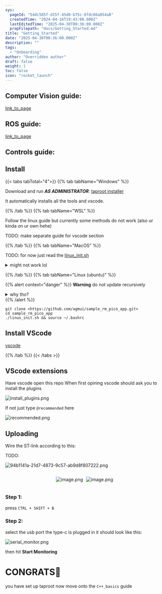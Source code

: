 ```yaml
---
sys:
  pageId: "54dc585f-d15f-45d0-b75c-8fdc66a854a8"
  createdTime: "2024-04-16T19:43:00.000Z"
  lastEditedTime: "2025-04-30T00:36:00.000Z"
  propFilepath: "docs/Getting_Started.md"
title: "Getting_Started"
date: "2025-04-30T00:36:00.000Z"
description: ""
tags:
  - "Onboarding"
author: "Overridden author"
draft: false
weight: 1
toc: false
icon: "rocket_launch"
---
```


## Computer Vision guide:

[link_to_page](86d45bc0-388b-4d26-8848-44f255f73d0e)

## ROS guide:

[link_to_page](3c76c1de-ec8f-46d6-8b0a-294005edc2d5)

## Controls guide:

## Install

{{< tabs tabTotal="4">}}
{{% tab tabName="Windows" %}}

Download and run _**AS ADMINISTRATOR**_: [taproot installer](https://github.com/Thornbots/TeachingFreshies/releases/tag/1.0)

It automatically installs all the tools and vscode.

{{% /tab %}}
{{% tab tabName="WSL" %}}

Follow the linux guide but currently some methods do not work (also ur kinda on ur own hehe)

TODO: make separate guide for vscode section

{{% /tab %}}
{{% tab tabName="MacOS" %}}

TODO: for now just read the [linux_init.sh](https://github.com/agmui/sample_rm_pico_app/blob/main/linux_init.sh)

<details>
<summary>might not work lol</summary>

`brew install libusb pkg-config`

Next install: [vscode](https://code.visualstudio.com/Download)

</details>

{{% /tab %}}
{{% tab tabName="Linux (ubuntu)" %}}

{{% alert context="danger" %}}
**Warning** do not update recursively
<details>
<summary>why tho?</summary>
There are some submodules that may go on for a while (like tinyusb) and I highly
recommend you don't need to get them.
If you want to see what submodules I update just look in `linux_init.sh`
</details>
{{% /alert %}}

```shell
git clone <https://github.com/agmui/sample_rm_pico_app.git>
cd sample_rm_pico_app
./linux_init.sh && source ~/.bashrc
```

## Install VScode

[vscode](https://code.visualstudio.com/Download)

{{% /tab %}}
{{< /tabs >}}

## VScode extensions

Have vscode open this repo
When first opining vscode should ask you to install the plugins

![install_plugins.png](https://prod-files-secure.s3.us-west-2.amazonaws.com/d518164a-d88e-44d1-a4ee-3adb3bd8bce0/89bd30f0-1825-4e77-867b-0a41ce370880/install_plugins.png?X-Amz-Algorithm=AWS4-HMAC-SHA256&X-Amz-Content-Sha256=UNSIGNED-PAYLOAD&X-Amz-Credential=ASIAZI2LB466VP6N2QGK%2F20250514%2Fus-west-2%2Fs3%2Faws4_request&X-Amz-Date=20250514T220110Z&X-Amz-Expires=3600&X-Amz-Security-Token=IQoJb3JpZ2luX2VjEGYaCXVzLXdlc3QtMiJHMEUCIG%2FicaevQtN6wBPbesMX%2BmV6%2Bb1FxAsaBmZDkM3KTnAEAiEAp4z7ggJy7g3pUNKlndMgAYl4Frq%2FCY9fr4uiKveiz44q%2FwMIHxAAGgw2Mzc0MjMxODM4MDUiDDxa3mM23J73ug5DPircAy6z5W0%2F8%2BEbNWU0dw9w3duRMC7Qz8X4d1B804ExMnLfCgSgFp3IE%2FfiDZKHvo6Yj55YGBZ0qcLBayEebo0gqO1rjCYb6VdVpy5gfRx3rMgkyGKZ%2B4yiGi1PVaAqSgivjGvcGB2egDQUKYyU6%2Fx1ANVJ3Z5BdzqNZDEGRdXp2AhEOxSwdQS6%2FA1wP06Q9xNrDuysPixRfBfWwwW%2FcXQwWFtdw1rsIzGE1wJeWdfmipincxErhOvh7%2B%2BRLzQy5%2FpKe3t%2BJiZp3k8%2BQ35ZJzNZz7gQgm5zJbwm%2F9Hgz65v1mmmx4d2onMlCM%2BHtEsUdh7rQrmpCW%2FB%2BB09zSmcxSVK7byHPmAvRXwH9q0pANh15%2FHXLFq3zwrQ9KD84JbktIOR4wUDzjNJltwEnHnR%2BnfHmkaOdBakpi3GGz7%2Ffx2wb7C12J3kGteEvrz1ILYPu16E92vmxmpjodbJxFjIItPWzRfYK1XZgX22sb%2BSYmo9lO4UV9GUZtXj2BiklhJbO2eDk7mlKQikt4g0HGepyl%2BnGO7yXRNuOOvKhaTlXsT0l8NKDjHKCmGYA4yQWsghYwyHORiGuKjY8PEqLw8QQ95idsUsYdrIlom4t7QD%2B9nwz5j5%2FxkutcJFZch%2BEKgKMJehlMEGOqUBj4mTt7EYK9UHvspYkGhGv87yonIMXZDOIS4HI6BETDboORugSKDMHqlU2krqvvgJQiIZ5CMMKi98FgvuIplZSlarmLmpNaHvLw02DVSsp3oTATOE1M9BLK8Y39UOYvS3LxCFZ5O0eQ63MrSRkhfBBiQGzsu7KsvO1MmjLs3bDw%2Fo9kn4huvM8Pbv9n5TkfX%2BHvHAEuGqLhfF9woxcj1t2Yx1uU6z&X-Amz-Signature=86d646695fb03a71dcc63a92eb28ecf3c20cda275ed40526bb3cf711dbd0e0da&X-Amz-SignedHeaders=host&x-id=GetObject)

If not just type `@recommended` here  

![recommended.png](https://prod-files-secure.s3.us-west-2.amazonaws.com/d518164a-d88e-44d1-a4ee-3adb3bd8bce0/61e661e9-5d85-4dfc-be0d-8d2097a5e793/recommended.png?X-Amz-Algorithm=AWS4-HMAC-SHA256&X-Amz-Content-Sha256=UNSIGNED-PAYLOAD&X-Amz-Credential=ASIAZI2LB466VP6N2QGK%2F20250514%2Fus-west-2%2Fs3%2Faws4_request&X-Amz-Date=20250514T220110Z&X-Amz-Expires=3600&X-Amz-Security-Token=IQoJb3JpZ2luX2VjEGYaCXVzLXdlc3QtMiJHMEUCIG%2FicaevQtN6wBPbesMX%2BmV6%2Bb1FxAsaBmZDkM3KTnAEAiEAp4z7ggJy7g3pUNKlndMgAYl4Frq%2FCY9fr4uiKveiz44q%2FwMIHxAAGgw2Mzc0MjMxODM4MDUiDDxa3mM23J73ug5DPircAy6z5W0%2F8%2BEbNWU0dw9w3duRMC7Qz8X4d1B804ExMnLfCgSgFp3IE%2FfiDZKHvo6Yj55YGBZ0qcLBayEebo0gqO1rjCYb6VdVpy5gfRx3rMgkyGKZ%2B4yiGi1PVaAqSgivjGvcGB2egDQUKYyU6%2Fx1ANVJ3Z5BdzqNZDEGRdXp2AhEOxSwdQS6%2FA1wP06Q9xNrDuysPixRfBfWwwW%2FcXQwWFtdw1rsIzGE1wJeWdfmipincxErhOvh7%2B%2BRLzQy5%2FpKe3t%2BJiZp3k8%2BQ35ZJzNZz7gQgm5zJbwm%2F9Hgz65v1mmmx4d2onMlCM%2BHtEsUdh7rQrmpCW%2FB%2BB09zSmcxSVK7byHPmAvRXwH9q0pANh15%2FHXLFq3zwrQ9KD84JbktIOR4wUDzjNJltwEnHnR%2BnfHmkaOdBakpi3GGz7%2Ffx2wb7C12J3kGteEvrz1ILYPu16E92vmxmpjodbJxFjIItPWzRfYK1XZgX22sb%2BSYmo9lO4UV9GUZtXj2BiklhJbO2eDk7mlKQikt4g0HGepyl%2BnGO7yXRNuOOvKhaTlXsT0l8NKDjHKCmGYA4yQWsghYwyHORiGuKjY8PEqLw8QQ95idsUsYdrIlom4t7QD%2B9nwz5j5%2FxkutcJFZch%2BEKgKMJehlMEGOqUBj4mTt7EYK9UHvspYkGhGv87yonIMXZDOIS4HI6BETDboORugSKDMHqlU2krqvvgJQiIZ5CMMKi98FgvuIplZSlarmLmpNaHvLw02DVSsp3oTATOE1M9BLK8Y39UOYvS3LxCFZ5O0eQ63MrSRkhfBBiQGzsu7KsvO1MmjLs3bDw%2Fo9kn4huvM8Pbv9n5TkfX%2BHvHAEuGqLhfF9woxcj1t2Yx1uU6z&X-Amz-Signature=2a800ab88731f1d5febed65521c0978b47e00779a55d69a2528f1f1682b31797&X-Amz-SignedHeaders=host&x-id=GetObject)

## Uploading

Wire the ST-link according to this:

TODO:

![94b1141a-21d7-4873-9c57-ab9d8f807222.png](https://prod-files-secure.s3.us-west-2.amazonaws.com/d518164a-d88e-44d1-a4ee-3adb3bd8bce0/e5fad17d-ab82-4300-9f4c-505ab4b1202c/94b1141a-21d7-4873-9c57-ab9d8f807222.png?X-Amz-Algorithm=AWS4-HMAC-SHA256&X-Amz-Content-Sha256=UNSIGNED-PAYLOAD&X-Amz-Credential=ASIAZI2LB466VP6N2QGK%2F20250514%2Fus-west-2%2Fs3%2Faws4_request&X-Amz-Date=20250514T220110Z&X-Amz-Expires=3600&X-Amz-Security-Token=IQoJb3JpZ2luX2VjEGYaCXVzLXdlc3QtMiJHMEUCIG%2FicaevQtN6wBPbesMX%2BmV6%2Bb1FxAsaBmZDkM3KTnAEAiEAp4z7ggJy7g3pUNKlndMgAYl4Frq%2FCY9fr4uiKveiz44q%2FwMIHxAAGgw2Mzc0MjMxODM4MDUiDDxa3mM23J73ug5DPircAy6z5W0%2F8%2BEbNWU0dw9w3duRMC7Qz8X4d1B804ExMnLfCgSgFp3IE%2FfiDZKHvo6Yj55YGBZ0qcLBayEebo0gqO1rjCYb6VdVpy5gfRx3rMgkyGKZ%2B4yiGi1PVaAqSgivjGvcGB2egDQUKYyU6%2Fx1ANVJ3Z5BdzqNZDEGRdXp2AhEOxSwdQS6%2FA1wP06Q9xNrDuysPixRfBfWwwW%2FcXQwWFtdw1rsIzGE1wJeWdfmipincxErhOvh7%2B%2BRLzQy5%2FpKe3t%2BJiZp3k8%2BQ35ZJzNZz7gQgm5zJbwm%2F9Hgz65v1mmmx4d2onMlCM%2BHtEsUdh7rQrmpCW%2FB%2BB09zSmcxSVK7byHPmAvRXwH9q0pANh15%2FHXLFq3zwrQ9KD84JbktIOR4wUDzjNJltwEnHnR%2BnfHmkaOdBakpi3GGz7%2Ffx2wb7C12J3kGteEvrz1ILYPu16E92vmxmpjodbJxFjIItPWzRfYK1XZgX22sb%2BSYmo9lO4UV9GUZtXj2BiklhJbO2eDk7mlKQikt4g0HGepyl%2BnGO7yXRNuOOvKhaTlXsT0l8NKDjHKCmGYA4yQWsghYwyHORiGuKjY8PEqLw8QQ95idsUsYdrIlom4t7QD%2B9nwz5j5%2FxkutcJFZch%2BEKgKMJehlMEGOqUBj4mTt7EYK9UHvspYkGhGv87yonIMXZDOIS4HI6BETDboORugSKDMHqlU2krqvvgJQiIZ5CMMKi98FgvuIplZSlarmLmpNaHvLw02DVSsp3oTATOE1M9BLK8Y39UOYvS3LxCFZ5O0eQ63MrSRkhfBBiQGzsu7KsvO1MmjLs3bDw%2Fo9kn4huvM8Pbv9n5TkfX%2BHvHAEuGqLhfF9woxcj1t2Yx1uU6z&X-Amz-Signature=4e082ab7715a4162ab5d4dbbc35a459e4028876ec68f14cf76e7b1d6ee9ab090&X-Amz-SignedHeaders=host&x-id=GetObject)

<div style="display: flex;flex-direction: row; column-gap:10px; max-width: 630px;justify-content: center;">
<div>

![image.png](https://prod-files-secure.s3.us-west-2.amazonaws.com/d518164a-d88e-44d1-a4ee-3adb3bd8bce0/210ecb78-1116-4d7b-b9b7-2292f66fa2c2/image.png?X-Amz-Algorithm=AWS4-HMAC-SHA256&X-Amz-Content-Sha256=UNSIGNED-PAYLOAD&X-Amz-Credential=ASIAZI2LB4667KIGS4ZM%2F20250514%2Fus-west-2%2Fs3%2Faws4_request&X-Amz-Date=20250514T220111Z&X-Amz-Expires=3600&X-Amz-Security-Token=IQoJb3JpZ2luX2VjEGYaCXVzLXdlc3QtMiJHMEUCIFfkKC3y0s4vuV%2BsWw7U%2BhWUqlsAtNT%2FWEgJlNDVYTmEAiEAleoG8bUUYRmkt4I6FHG1%2F7nWuoYxAorcZC8BCw7jYbcq%2FwMIHxAAGgw2Mzc0MjMxODM4MDUiDBN4k2IhK5rMghIilyrcA80jQEvYftN7tnH6QBTdFLhvvTkU%2Fn08p5AsHwjB6PdiyyvHymsbpgRhzXYJjB3Zcwp5VGuR79ODYZr5ButThm5RfjlYJYBlwIdn8lkZSUmFOwPvjREomgiH1xt4oA3RyAoqM1qo%2F33nxg8GqU16FKzHoFyvvLmk6QZsCw0Rd%2FLkg97ZmlyXiUpgjXbqSDrDv53VAZYvnmRfz5A%2FBYF5sWfWFt5DjmFrwJZAhWJXGKfuS6njUeJ71dnxgp5%2FY4%2BbO%2Bu0euEguNJzePj8D%2FK8Tl0kgjPt9TaBFdZubMC7c3BT8HuhBHDGFrJX%2BU9XJ6C6NwVRRCwuFJPxQfyIm4cBKVW3zkV66oDwtgv4SsBpvdEhhIlsJx2kKR6nTto4ntdB4xa5GXf4hxT%2ByctVZO%2Fr1rO7iwLCypGMDr%2Bg2AxgAw4uBpH3YfCnT44fn0w%2Bov0pEYmRdGhMonKtejt6PvM1WpAwPYd6f%2BZSwZeqrYgN1ptBDi6OuoSjnYDrg3sFZcAKVQy7GHgegwZvEZmeOAeg0u5NDR6AfKFaIIGVrC29LDSdM3kWw6TPAmEA0ftYzW%2Bg8xBdbyvj8kMQUkIRf6fgSjsa6rhSPbhDuuVK3mqmmI%2BwQKQx9%2Fu7cMtq%2B3kuMMqhlMEGOqUBhza0aAcvhL3g8Aw1C0ETYMtasFqjRE59YES92OIViMSTzbcpUtdkQ1UpywfnMDEjaue%2BykH9auQaZHTlC0Xl4y2yzahGe4ihYDLmznDcMcro%2F4KoQGGVfrWVunrQFxJEdcat2w8i%2B49i6Z6uOQdDzl36pOpIqRhe4dy7Z34IrtfzRjQJb09uD0KcahLhSaU8pBK9Yiwi0vVxme8S2Tiu0qdIbi5h&X-Amz-Signature=b3e1a25d6519105cfc96fa6340f74aa1329dc25ffea862cb7045f36ed997480e&X-Amz-SignedHeaders=host&x-id=GetObject)

</div>
<div>

![image.png](https://prod-files-secure.s3.us-west-2.amazonaws.com/d518164a-d88e-44d1-a4ee-3adb3bd8bce0/33a0fd0f-8ca6-4a86-8e09-26e95ded1fff/image.png?X-Amz-Algorithm=AWS4-HMAC-SHA256&X-Amz-Content-Sha256=UNSIGNED-PAYLOAD&X-Amz-Credential=ASIAZI2LB466ZWPJFPVO%2F20250514%2Fus-west-2%2Fs3%2Faws4_request&X-Amz-Date=20250514T220113Z&X-Amz-Expires=3600&X-Amz-Security-Token=IQoJb3JpZ2luX2VjEGYaCXVzLXdlc3QtMiJHMEUCICdhbK5MSaQ22f5FNlfUBngEyjTqR0YXCVZfCzYYiLqaAiEA6%2Fq87LeuvwvxYHnUFSljCVPwwqg%2B9v0L0SzL3od0DLsq%2FwMIHxAAGgw2Mzc0MjMxODM4MDUiDL6otkczqo%2FBMFRyGSrcA9SHbJdsOpXTDpVH9FlenTp6BP%2FfwoBlSZLN%2F2utv9r%2BtdVaylqIanKBTT1WmS4EGw62CL6TFhQGSoWFKz%2B%2B96W0p7kjiN%2FXZhIa9%2Fq9XH5NkbcEQ5%2BMZLx98MCPxNpfzXVQufp8t29xnrCivEdgib1YLRilql4Ba1x6zhqWNpb4dwpPxVPb5zo%2Bnl2Jmui7%2FXPz567U7P%2FdBnepwpLyPdAs%2BbnpG3buHxvo7RM1LJ4EfxTBKNFN7Gj5lFE1GXZMDU%2FW%2FgbWC5NkJhigQx6v9bUHPzd4pJIwn34LpDkyG5aCq7epjc1r%2ByISaEqw6Yr8EKlXvqcSQA4wtWCKIwnFw0Qv4j9%2FTWfU4hrBDx5oRfACHxecFZxAeJuT6fp60VS9%2B0A8otL8vfcPyhuEsISz0SGlxWruU%2F2yTIwrVq4ynvH1%2BszLLvy3MuBYXOzeFu2l%2BwSgBRc%2Fdzg5PoduaFYZqknjsaO%2BFwuJ4ewS4dlHe1ognzrn%2B3rq4pqZB0LcrR2NETpHokgukJgtVqhOPjHsJ9fJ8uGLw%2BWJFpRRcs%2FTFisFyuxjA%2BOmMdS4S%2BfQzEPCr6TRMbpycveOwDca5yvqCTVK2IY6R762dgOov4UUhXkYzvj1T4MU912KRUZKMJmhlMEGOqUBPUkbmStx%2FpP3ycv4UZ2%2Fvor91FvvoWdU2ZydPf7FLnS6ZUE1WYrFBUNDvNpfzTzfsbIgbEWjLJtr4ve%2Fm8OQoD%2BXJGbFPT5nJxux0%2BOI%2B%2Bu91AaPT0kbdlHLUZdkDVoa1RtoKoP7pNFrIfk%2F%2FzIPEUP8LrtD95wTTgdTCe7yTtjULe%2BWEygHmiTMpsx%2B1lNFCsTofpZCLypUnM5E1pgJvTnumP8w&X-Amz-Signature=d83a4067a8204767bd429569374ae81d4387c419b729614c58fe2807d4a765dd&X-Amz-SignedHeaders=host&x-id=GetObject)

</div>
</div>

### Step 1:

press `CTRL + SHIFT + B`

### Step 2:

select the usb port the type-c is plugged in it should look like this:

![serial_monitor.png](https://prod-files-secure.s3.us-west-2.amazonaws.com/d518164a-d88e-44d1-a4ee-3adb3bd8bce0/f03f4774-05d4-4393-b6a0-d5efb6d315ab/serial_monitor.png?X-Amz-Algorithm=AWS4-HMAC-SHA256&X-Amz-Content-Sha256=UNSIGNED-PAYLOAD&X-Amz-Credential=ASIAZI2LB466VP6N2QGK%2F20250514%2Fus-west-2%2Fs3%2Faws4_request&X-Amz-Date=20250514T220110Z&X-Amz-Expires=3600&X-Amz-Security-Token=IQoJb3JpZ2luX2VjEGYaCXVzLXdlc3QtMiJHMEUCIG%2FicaevQtN6wBPbesMX%2BmV6%2Bb1FxAsaBmZDkM3KTnAEAiEAp4z7ggJy7g3pUNKlndMgAYl4Frq%2FCY9fr4uiKveiz44q%2FwMIHxAAGgw2Mzc0MjMxODM4MDUiDDxa3mM23J73ug5DPircAy6z5W0%2F8%2BEbNWU0dw9w3duRMC7Qz8X4d1B804ExMnLfCgSgFp3IE%2FfiDZKHvo6Yj55YGBZ0qcLBayEebo0gqO1rjCYb6VdVpy5gfRx3rMgkyGKZ%2B4yiGi1PVaAqSgivjGvcGB2egDQUKYyU6%2Fx1ANVJ3Z5BdzqNZDEGRdXp2AhEOxSwdQS6%2FA1wP06Q9xNrDuysPixRfBfWwwW%2FcXQwWFtdw1rsIzGE1wJeWdfmipincxErhOvh7%2B%2BRLzQy5%2FpKe3t%2BJiZp3k8%2BQ35ZJzNZz7gQgm5zJbwm%2F9Hgz65v1mmmx4d2onMlCM%2BHtEsUdh7rQrmpCW%2FB%2BB09zSmcxSVK7byHPmAvRXwH9q0pANh15%2FHXLFq3zwrQ9KD84JbktIOR4wUDzjNJltwEnHnR%2BnfHmkaOdBakpi3GGz7%2Ffx2wb7C12J3kGteEvrz1ILYPu16E92vmxmpjodbJxFjIItPWzRfYK1XZgX22sb%2BSYmo9lO4UV9GUZtXj2BiklhJbO2eDk7mlKQikt4g0HGepyl%2BnGO7yXRNuOOvKhaTlXsT0l8NKDjHKCmGYA4yQWsghYwyHORiGuKjY8PEqLw8QQ95idsUsYdrIlom4t7QD%2B9nwz5j5%2FxkutcJFZch%2BEKgKMJehlMEGOqUBj4mTt7EYK9UHvspYkGhGv87yonIMXZDOIS4HI6BETDboORugSKDMHqlU2krqvvgJQiIZ5CMMKi98FgvuIplZSlarmLmpNaHvLw02DVSsp3oTATOE1M9BLK8Y39UOYvS3LxCFZ5O0eQ63MrSRkhfBBiQGzsu7KsvO1MmjLs3bDw%2Fo9kn4huvM8Pbv9n5TkfX%2BHvHAEuGqLhfF9woxcj1t2Yx1uU6z&X-Amz-Signature=2dce22308ac908e2b5272b8964bd95db556defa9f6b476cb0387028dd4f31537&X-Amz-SignedHeaders=host&x-id=GetObject)

then hit **Start Monitoring**

# CONGRATS🎉

you have set up taproot now move onto the `C++_basics` guide
